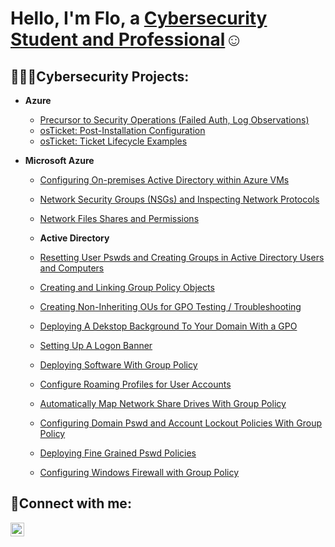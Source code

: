 <h1>Hello, I'm Flo, a <a href="https://linkedin.com/in/shewaajadi">Cybersecurity Student and Professional</a>☺</h1>

<h2>👩🏿‍💻Cybersecurity Projects:</h2>

- <b>Azure</b>
  - [Precursor to Security Operations (Failed Auth, Log Observations)](https://github.com/florenceajadi/pre-to-security-operations)
  - [osTicket: Post-Installation Configuration](https://github.com/florenceajadi/post-install-configu)
  - [osTicket: Ticket Lifecycle Examples](https://github.com/florenceajadi/florenceajadi1/ticket-lifecycle)
 

  
- <b>Microsoft Azure</b>
  - [Configuring On-premises Active Directory within Azure VMs](https://github.com/florenceajadi/configure-ad)
  - [Network Security Groups (NSGs) and Inspecting Network Protocols](https://github.com/florenceajadi/florenceajadi1/azure-network-protocols)
  - [Network Files Shares and Permissions](https://github.com/florenceajadi/network-files-shares-permissions)



  - <b>Active Directory </b>
  - [Resetting User Pswds and Creating Groups in Active Directory Users and Computers](https://github.com/florenceajadi/resetting-pswds)
  - [Creating and Linking Group Policy Objects](https://github.com/florenceajadi/creating-and-linking-gpos)
  - [Creating Non-Inheriting OUs for GPO Testing / Troubleshooting](https://github.com/florenceajadi/noninheriting-and-troubleshooting)
  - [Deploying A Dekstop Background To Your Domain With a GPO](https://github.com/florenceajadi/deploying-with-gpo)
  - [Setting Up A Logon Banner](https://github.com/florenceajadi/logon-banner)
  - [Deploying Software With Group Policy](https://github.com/florenceajadi/deploying-software-with-group-policy)
  - [Configure Roaming Profiles for User Accounts](https://github.com/florenceajadi/configuring-user-accounts)
  - [Automatically Map Network Share Drives With Group Policy](https://github.com/florenceajadi/map-share-drives-with-group-policy)
  - [Configuring Domain Pswd and Account Lockout Policies With Group Policy](https://github.com/florenceajadi/domain-pswds-and-account-lockout)
  - [Deploying Fine Grained Pswd Policies](https://github.com/florenceajadi/deploying-fine-grained-pswd-policies)
  - [Configuring Windows Firewall with Group Policy](https://github.com/florenceajadi/configuring-windows-firewall-with-group-policy)

<h2>📱Connect with me:</h2>

[<img align="left" alt="Flo | LinkedIn" width="22px" src="https://cdn.jsdelivr.net/npm/simple-icons@v3/icons/linkedin.svg" />][linkedin]

[linkedin]: https://linkedin.com/in/shewaajadi
